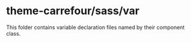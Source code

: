 # theme-carrefour/sass/var

This folder contains variable declaration files named by their component class.
